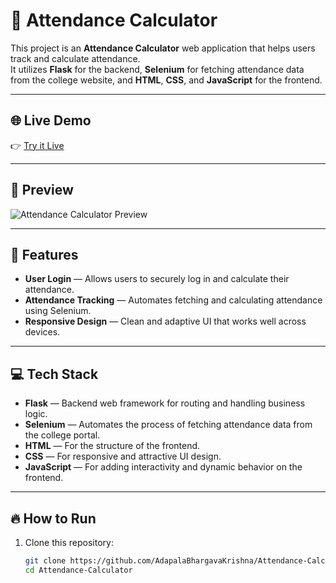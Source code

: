 # 🎯 Attendance Calculator

This project is an **Attendance Calculator** web application that helps users track and calculate attendance.  
It utilizes **Flask** for the backend, **Selenium** for fetching attendance data from the college website, and **HTML**, **CSS**, and **JavaScript** for the frontend.

---

## 🌐 Live Demo

👉 [Try it Live](https://attendance-calculator-tau.vercel.app/)

---

## 📸 Preview

![Attendance Calculator Preview](https://adapalabhargavakrishna.github.io/Web-Development/Portfolio/assets/attendancecalculator.png)

---

## 🚀 Features

- **User Login** — Allows users to securely log in and calculate their attendance.
- **Attendance Tracking** — Automates fetching and calculating attendance using Selenium.
- **Responsive Design** — Clean and adaptive UI that works well across devices.

---

## 💻 Tech Stack

- **Flask** — Backend web framework for routing and handling business logic.
- **Selenium** — Automates the process of fetching attendance data from the college portal.
- **HTML** — For the structure of the frontend.
- **CSS** — For responsive and attractive UI design.
- **JavaScript** — For adding interactivity and dynamic behavior on the frontend.

---

## 🔥 How to Run

1. Clone this repository:
   ```bash
   git clone https://github.com/AdapalaBhargavaKrishna/Attendance-Calculator.git
   cd Attendance-Calculator

